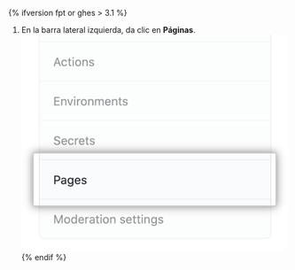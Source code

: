 {% ifversion fpt or ghes > 3.1 %}
1. En la barra lateral izquierda, da clic en **Páginas**. ![Pestaña de página en la barra lateral izquierda](/assets/images/help/pages/pages-tab.png)
{% endif %}
